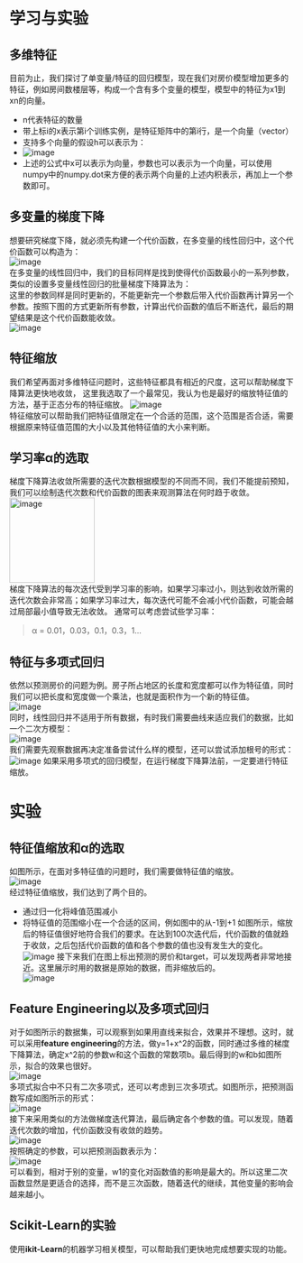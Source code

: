 # 学习与实验
## 多维特征
目前为止，我们探讨了单变量/特征的回归模型，现在我们对房价模型增加更多的特征，例如房间数楼层等，构成一个含有多个变量的模型，模型中的特征为x1到xn的向量。</br>
* n代表特征的数量
* 带上标i的x表示第i个训练实例，是特征矩阵中的第i行，是一个向量（vector）
* 支持多个向量的假设h可以表示为：</br>
* ![image](https://user-images.githubusercontent.com/130215873/233818838-1be1893f-ac40-4d46-be33-fbd57f9d2d66.png)</br>
* 上述的公式中x可以表示为向量，参数也可以表示为一个向量，可以使用numpy中的numpy.dot来方便的表示两个向量的上述内积表示，再加上一个参数即可。
## 多变量的梯度下降
想要研究梯度下降，就必须先构建一个代价函数，在多变量的线性回归中，这个代价函数可以构造为：</br>
![image](https://user-images.githubusercontent.com/130215873/233819015-2970576a-c0c6-49b8-85bd-fcbc9a56b8fd.png)</br>
在多变量的线性回归中，我们的目标同样是找到使得代价函数最小的一系列参数，类似的设置多变量线性回归的批量梯度下降算法为：</br>
这里的参数同样是同时更新的，不能更新完一个参数后带入代价函数再计算另一个参数。按照下图的方式更新所有参数，计算出代价函数的值后不断迭代，最后的期望结果是这个代价函数能收敛。</br>
![image](https://user-images.githubusercontent.com/130215873/233819204-2472363f-bff1-450b-9839-63d5122c2641.png)</br>
## 特征缩放
我们希望再面对多维特征问题时，这些特征都具有相近的尺度，这可以帮助梯度下降算法更快地收敛， 
这里我选取了一个最常见，我认为也是最好的缩放特征值的方法，基于正态分布的特征缩放。 
![image](https://user-images.githubusercontent.com/130215873/233819311-00d1624e-ae17-4b0d-9fa6-8c2d70aef252.png)</br>
特征缩放可以帮助我们把特征值限定在一个合适的范围，这个范围是否合适，需要根据原来特征值范围的大小以及其他特征值的大小来判断。 
## 学习率α的选取
梯度下降算法收敛所需要的迭代次数根据模型的不同而不同，我们不能提前预知，我们可以绘制迭代次数和代价函数的图表来观测算法在何时趋于收敛。 
<img width="151" alt="image" src="https://user-images.githubusercontent.com/130215873/233819357-1f8fa7b3-6c17-4ba6-be8b-bec1c95a7f08.png"></br>
梯度下降算法的每次迭代受到学习率的影响，如果学习率过小，则达到收敛所需的迭代次数会非常高；如果学习率过大，每次迭代可能不会减小代价函数，可能会越过局部最小值导致无法收敛。 
通常可以考虑尝试些学习率： 
> α = 0.01，0.03，0.1，0.3，1...</br>
## 特征与多项式回归
依然以预测房价的问题为例。房子所占地区的长度和宽度都可以作为特征值，同时我们可以把长度和宽度做一个乘法，也就是面积作为一个新的特征值。</br>
![image](https://user-images.githubusercontent.com/130215873/233819596-1358c1c0-25a3-459a-9e78-ef31e7f58bcb.png)</br>
同时，线性回归并不适用于所有数据，有时我们需要曲线来适应我们的数据，比如一个二次方模型：</br>
![image](https://user-images.githubusercontent.com/130215873/233819619-c8203f74-bdd2-46b0-bb52-f839441d1e5f.png)</br>
我们需要先观察数据再决定准备尝试什么样的模型，还可以尝试添加根号的形式：</br>
![image](https://user-images.githubusercontent.com/130215873/233819676-b3ca8d2d-7510-47cd-bc25-56d53146f6f0.png)
如果采用多项式的回归模型，在运行梯度下降算法前，一定要进行特征缩放。 
# 实验
## 特征值缩放和α的选取
如图所示，在面对多特征值的问题时，我们需要做特征值的缩放。</br>
![image](https://user-images.githubusercontent.com/130215873/233820189-71e4ef82-3f48-46c4-ac42-09bd6b6fa5b2.png)</br>
经过特征值缩放，我们达到了两个目的。
* 通过归一化将峰值范围减小
* 将特征值的范围缩小在一个合适的区间，例如图中的从-1到+1
如图所示，缩放后的特征值很好地符合我们的要求。在达到100次迭代后，代价函数的值就趋于收敛，之后包括代价函数的值和各个参数的值也没有发生大的变化。</br>
![image](https://user-images.githubusercontent.com/130215873/233820435-a44d1142-beb1-4819-8b39-b6e93ee084dc.png)
接下来我们在图上标出预测的房价和target，可以发现两者非常地接近。这里展示时用的数据是原始的数据，而非缩放后的。</br>
![image](https://user-images.githubusercontent.com/130215873/233820521-a29a45bd-0be1-4178-94b8-f05b35d0fc1c.png)
## Feature Engineering以及多项式回归
对于如图所示的数据集，可以观察到如果用直线来拟合，效果并不理想。这时，就可以采用**feature engineering**的方法，做y=1+x^2的函数，同时通过多维的梯度下降算法，确定x^2前的参数w和这个函数的常数项b。最后得到的w和b如图所示，拟合的效果也很好。</br>
![image](https://user-images.githubusercontent.com/130215873/233821048-52822a89-9068-4b3d-95da-1d21387fb2cd.png)</br>
多项式拟合中不只有二次多项式，还可以考虑到三次多项式。如图所示，把预测函数写成如图所示的形式：</br>
![image](https://user-images.githubusercontent.com/130215873/233821352-71136547-9f5f-4144-9c30-c5839a9104a3.png)</br>
接下来采用类似的方法做梯度迭代算法，最后确定各个参数的值。可以发现，随着迭代次数的增加，代价函数没有收敛的趋势。</br>
![image](https://user-images.githubusercontent.com/130215873/233821244-d5f9a5c7-f4d6-4552-9e0b-746a73e89d4f.png)</br>
按照确定的参数，可以把预测函数表示为：</br>
![image](https://user-images.githubusercontent.com/130215873/233821465-a42d28aa-2f9f-4c81-9ed0-15ba0057e69d.png)</br>
可以看到，相对于别的变量，w1的变化对函数值的影响是最大的。所以这里二次函数显然是更适合的选择，而不是三次函数，随着迭代的继续，其他变量的影响会越来越小。
## Scikit-Learn的实验
使用**ikit-Learn**的机器学习相关模型，可以帮助我们更快地完成想要实现的功能。














